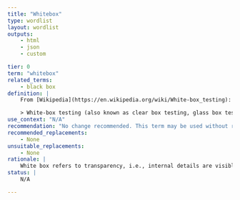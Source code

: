```yaml
---
title: "Whitebox"
type: wordlist
layout: wordlist
outputs:
    - html
    - json
    - custom

tier: 0
term: "whitebox"
related_terms:
    - black box
definition: |
    From [Wikipedia](https://en.wikipedia.org/wiki/White-box_testing):

    > White-box testing (also known as clear box testing, glass box testing, transparent box testing, and structural testing) is a method of software testing that tests internal structures or workings of an application, as opposed to its functionality (i.e. black-box testing).
use_context: "N/A"
recommendation: "No change recommended. This term may be used without restriction."
recommended_replacements:
    - None
unsuitable_replacements:
    - None
rationale: |
    White box refers to transparency, i.e., internal details are visible to the tester. This term is not based on a good/bad binary where white is represented as good or black is represented as bad and so does not promote racial bias.
status: |
    N/A

---
```


